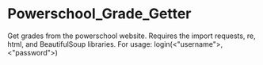 # Powerschool_Grade_Getter
Get grades from the powerschool website. Requires the import requests, re, html, and BeautifulSoup libraries. For usage: login(<"username">,<"password">)
